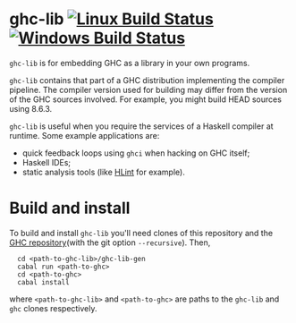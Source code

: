 # ghc-lib [![Linux Build Status](https://img.shields.io/travis/digital-asset/ghc-lib/master.svg?label=Linux%20%26%20Mac%20builds)](https://travis-ci.org/digital-asset/ghc-lib)  [![Windows Build Status](https://img.shields.io/appveyor/ci/shayne-fletcher-da/ghc-lib/master.svg?label=Windows%20build)](https://ci.appveyor.com/project/shayne-fletcher-da/ghc-lib)

`ghc-lib` is for embedding GHC as a library in your own programs.

`ghc-lib` contains that part of a GHC distribution implementing the compiler pipeline. The compiler version used for building may differ from the version of the GHC sources involved. For example, you might build HEAD sources using 8.6.3.

`ghc-lib` is useful when you require the services of a Haskell compiler at runtime. Some example applications are:
  - quick feedback loops using `ghci` when hacking on GHC itself;
  - Haskell IDEs;
  - static analysis tools (like [HLint](https://github.com/ndmitchell/hlint) for example).

# Build and install

To build and install `ghc-lib` you'll need clones of this repository and the [GHC repository](https://git.haskell.org/ghc.git)(with the git option `--recursive`). Then,
```
  cd <path-to-ghc-lib>/ghc-lib-gen
  cabal run <path-to-ghc>
  cd <path-to-ghc>
  cabal install
```
where `<path-to-ghc-lib>` and `<path-to-ghc>` are paths to the `ghc-lib` and `ghc` clones respectively.
